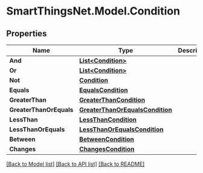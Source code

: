 # SmartThingsNet.Model.Condition
## Properties

Name | Type | Description | Notes
------------ | ------------- | ------------- | -------------
**And** | [**List&lt;Condition&gt;**](Condition.md) |  | [optional] 
**Or** | [**List&lt;Condition&gt;**](Condition.md) |  | [optional] 
**Not** | [**Condition**](Condition.md) |  | [optional] 
**Equals** | [**EqualsCondition**](EqualsCondition.md) |  | [optional] 
**GreaterThan** | [**GreaterThanCondition**](GreaterThanCondition.md) |  | [optional] 
**GreaterThanOrEquals** | [**GreaterThanOrEqualsCondition**](GreaterThanOrEqualsCondition.md) |  | [optional] 
**LessThan** | [**LessThanCondition**](LessThanCondition.md) |  | [optional] 
**LessThanOrEquals** | [**LessThanOrEqualsCondition**](LessThanOrEqualsCondition.md) |  | [optional] 
**Between** | [**BetweenCondition**](BetweenCondition.md) |  | [optional] 
**Changes** | [**ChangesCondition**](ChangesCondition.md) |  | [optional] 

[[Back to Model list]](../README.md#documentation-for-models) [[Back to API list]](../README.md#documentation-for-api-endpoints) [[Back to README]](../README.md)

